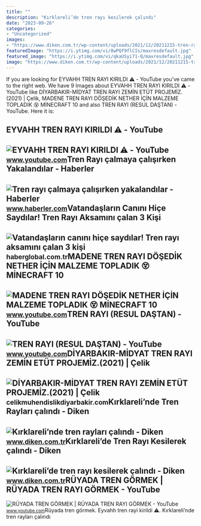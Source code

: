 ```yaml
---
title: ""
description: "Kırklareli’de tren rayı kesilerek çalındı"
date: "2023-09-26"
categories:
- "Uncategorized"
images:
- "https://www.diken.com.tr/wp-content/uploads/2021/12/20211215-tren-rayi-pixabay.jpg"
featuredImage: "https://i.ytimg.com/vi/8wPQf9flCIs/maxresdefault.jpg"
featured_image: "https://i.ytimg.com/vi/qkaUSyi71-Q/maxresdefault.jpg"
image: "https://www.diken.com.tr/wp-content/uploads/2021/12/20211215-tren-rayi-pixabay.jpg"
---
```


If you are looking for EYVAHH TREN RAYI KIRILDI ⚠️ - YouTube you've came to the right web. We have 9 Images about EYVAHH TREN RAYI KIRILDI ⚠️ - YouTube like DİYARBAKIR-MİDYAT TREN RAYI ZEMİN ETÜT PROJEMİZ.(2021) | Çelik, MADENE TREN RAYI DÖŞEDİK NETHER İÇİN MALZEME TOPLADIK 😵 MİNECRAFT 10 and also TREN RAYI (RESUL DAŞTAN) - YouTube. Here it is:

EYVAHH TREN RAYI KIRILDI ⚠️ - YouTube
-------------------------------------

 ![EYVAHH TREN RAYI KIRILDI ⚠️ - YouTube](https://i.ytimg.com/vi/8wPQf9flCIs/maxresdefault.jpg) <small>www.youtube.com</small>Tren Rayı çalmaya çalışırken Yakalandılar - Haberler
----------------------------------------------------

 ![Tren rayı çalmaya çalışırken yakalandılar - Haberler](https://i.hbrcdn.com/haber/2022/05/12/tren-rayi-calmaya-calisirken-yakalandilar-14935539_amp.jpg) <small>www.haberler.com</small>Vatandaşların Canını Hiçe Saydılar! Tren Rayı Aksamını çalan 3 Kişi
-------------------------------------------------------------------

 ![Vatandaşların canını hiçe saydılar! Tren rayı aksamını çalan 3 kişi](https://i.haberglobal.com.tr/storage/haber/2021/05/18/vatandaslarin-canini-hice-saydilar-tren-rayi-aksamini-calan-3-kisi-yakalandi_1621344229.jpg) <small>haberglobal.com.tr</small>MADENE TREN RAYI DÖŞEDİK NETHER İÇİN MALZEME TOPLADIK 😵 MİNECRAFT 10
--------------------------------------------------------------------

 ![MADENE TREN RAYI DÖŞEDİK NETHER İÇİN MALZEME TOPLADIK 😵 MİNECRAFT 10](https://i.ytimg.com/vi/vrI1mFpu0yI/maxresdefault.jpg) <small>www.youtube.com</small>TREN RAYI (RESUL DAŞTAN) - YouTube
----------------------------------

 ![TREN RAYI (RESUL DAŞTAN) - YouTube](https://i.ytimg.com/vi/sSyuWZIoQHI/maxresdefault.jpg) <small>www.youtube.com</small>DİYARBAKIR-MİDYAT TREN RAYI ZEMİN ETÜT PROJEMİZ.(2021) | Çelik
--------------------------------------------------------------

 ![DİYARBAKIR-MİDYAT TREN RAYI ZEMİN ETÜT PROJEMİZ.(2021) | Çelik](https://celikmuhendislikdiyarbakir.com/wp-content/uploads/2021/10/DIYARBAKIR-MIDYAT-TREN-RAYI-ZEMIN-ETUT-PROJEMIZ.2021-480x359.jpg) <small>celikmuhendislikdiyarbakir.com</small>Kırklareli’nde Tren Rayları çalındı - Diken
-------------------------------------------

 ![Kırklareli’nde tren rayları çalındı - Diken](https://www.diken.com.tr/wp-content/uploads/2022/08/20220813-tren-rayi-AA-1.jpg) <small>www.diken.com.tr</small>Kırklareli’de Tren Rayı Kesilerek çalındı - Diken
-------------------------------------------------

 ![Kırklareli’de tren rayı kesilerek çalındı - Diken](https://www.diken.com.tr/wp-content/uploads/2021/12/20211215-tren-rayi-pixabay.jpg) <small>www.diken.com.tr</small>RÜYADA TREN GÖRMEK | RÜYADA TREN RAYI GÖRMEK - YouTube
------------------------------------------------------

 ![RÜYADA TREN GÖRMEK | RÜYADA TREN RAYI GÖRMEK - YouTube](https://i.ytimg.com/vi/qkaUSyi71-Q/maxresdefault.jpg) <small>www.youtube.com</small>Rüyada tren görmek. Eyvahh tren rayi kirildi ⚠️. Kırklareli’nde tren rayları çalındı
